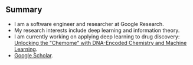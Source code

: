 ## Summary

*   I am a software engineer and researcher at Google Research.
*   My research interests include deep learning and information theory. 
*   I am currently working on applying deep learning to drug discovery: [Unlocking the "Chemome" with DNA-Encoded Chemistry and Machine Learning](https://ai.googleblog.com/2020/06/unlocking-chemome-with-dna-encoded.html).
*   [Google Scholar](https://scholar.google.com/citations?user=kGx-ZZ8AAAAJ&hl=en).

